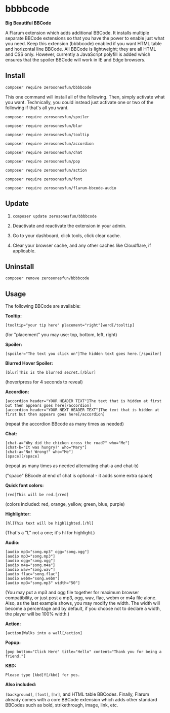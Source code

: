 # bbbbcode
**Big Beautiful BBCode**

A Flarum extension which adds additional BBCode. It installs multiple separate BBCode extensions so that you have the power to enable just what you need. Keep this extension (bbbbcode) enabled if you want HTML table and horizontal line BBCode. All BBCode is lightweight; they are all HTML and CSS only. However, currently a JavaScript polyfill is added which ensures that the spoiler BBCode will work in IE and Edge browsers.

## Install

`composer require zerosonesfun/bbbbcode`

This one command will install all of the following. Then, simply activate what you want. Technically, you could instead just activate one or two of the following if that's all you want.

~~~
composer require zerosonesfun/spoiler

composer require zerosonesfun/blur

composer require zerosonesfun/tooltip

composer require zerosonesfun/accordion

composer require zerosonesfun/chat

composer require zerosonesfun/pop

composer require zerosonesfun/action

composer require zerosonesfun/font

composer require zerosonesfun/flarum-bbcode-audio
~~~

## Update

1) `composer update zerosonesfun/bbbbcode`

2) Deactivate and reactivate the extension in your admin.

3) Go to your dashboard, click tools, click clear cache.

4) Clear your browser cache, and any other caches like Cloudflare, if applicable.

## Uninstall

`composer remove zerosonesfun/bbbbcode`

## Usage

The following BBCode are available:

**Tooltip:** 

`[tooltip="your tip here" placement="right"]word[/tooltip]`

(for "placement" you may use: top, bottom, left, right)

**Spoiler:** 

`[spoiler="The text you click on"]The hidden text goes here.[/spoiler]`

**Blurred Hover Spoiler:**

`[blur]This is the blurred secret.[/blur]`

(hover/press for 4 seconds to reveal)

**Accordion:**
~~~
[accordion header="YOUR HEADER TEXT"]The text that is hidden at first but then appears goes here[/accordion]
[accordion header="YOUR NEXT HEADER TEXT"]The text that is hidden at first but then appears goes here[/accordion]
~~~
(repeat the accordion BBcode as many times as needed)

**Chat:**
~~~
[chat-a="Why did the chicken cross the road?" who="Me"]
[chat-b="It was hungry?" who="Mary"]
[chat-a="No! Wrong!" who="Me"]
[space][/space]
~~~
(repeat as many times as needed alternating chat-a and chat-b)

("space" BBcode at end of chat is optional - it adds some extra space)

**Quick font colors:**

`[red]This will be red.[/red]`

(colors included: red, orange, yellow, green, blue, purple)

**Highlighter:**

`[hl]This text will be highlighted.[/hl]`

(That's a "L" not a one; it's hl for highlight.)

**Audio:**
~~~
[audio mp3="song.mp3" ogg="song.ogg"]
[audio mp3="song.mp3"]
[audio ogg="song.ogg"]
[audio m4a="song.m4a"]
[audio wav="song.wav"]
[audio flac="song.flac"]
[audio webm="song.webm"]
[audio mp3="song.mp3" width="50"]
~~~
(You may put a mp3 and ogg file together for maximum browser compatibility, or just post a mp3, ogg, wav, flac, webm or m4a file alone. Also, as the last example shows, you may modify the width. The width will become a percentage and by default, if you choose not to declare a width, the player will be 100% width.)

**Action:** 

`[action]Walks into a wall[/action]`

**Popup:** 

`[pop button="Click Here" title="Hello" content="Thank you for being a friend."]`

**KBD:**

`Please type [kbd]Y[/kbd] for yes.`

**Also included:**

`[background]`, `[font]`, `[hr]`, and HTML table BBCodes. Finally, Flarum already comes with a core BBCode extension which adds other standard BBCodes such as bold, strikethrough, image, link, etc.
